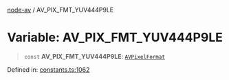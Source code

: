 [node-av](../globals.md) / AV\_PIX\_FMT\_YUV444P9LE

# Variable: AV\_PIX\_FMT\_YUV444P9LE

> `const` **AV\_PIX\_FMT\_YUV444P9LE**: [`AVPixelFormat`](../type-aliases/AVPixelFormat.md)

Defined in: [constants.ts:1062](https://github.com/seydx/av/blob/f8631fc881b394300b1479f511d55cf1c370a87f/src/constants/constants.ts#L1062)
